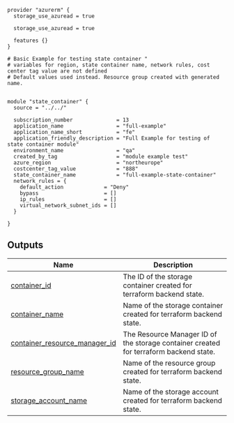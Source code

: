 <!-- BEGIN_TF_DOCS -->



```hcl
provider "azurerm" {
  storage_use_azuread = true
  
  storage_use_azuread = true

  features {}
}

# Basic Example for testing state container " 
# variables for region, state container name, network rules, cost center tag value are not defined
# Default values used instead. Resource group created with generated name. 


module "state_container" {
  source = "../../"

  subscription_number              = 13
  application_name                 = "full-example"
  application_name_short           = "fe"
  application_friendly_description = "Full Example for testing of state container module"
  environment_name                 = "qa"
  created_by_tag                   = "module example test"
  azure_region                     = "northeurope"
  costcenter_tag_value             = "888"
  state_container_name             = "full-example-state-container"
  network_rules = {
    default_action             = "Deny"
    bypass                     = []
    ip_rules                   = []
    virtual_network_subnet_ids = []
  }

}

```
## Outputs

| Name | Description |
|------|-------------|
| <a name="output_container_id"></a> [container\_id](#output\_container\_id) | The ID of the storage container created for terraform backend state. |
| <a name="output_container_name"></a> [container\_name](#output\_container\_name) | Name of the storage container created for terraform backend state. |
| <a name="output_container_resource_manager_id"></a> [container\_resource\_manager\_id](#output\_container\_resource\_manager\_id) | The Resource Manager ID of the storage container created for terraform backend state. |
| <a name="output_resource_group_name"></a> [resource\_group\_name](#output\_resource\_group\_name) | Name of the resource group created for terraform backend state. |
| <a name="output_storage_account_name"></a> [storage\_account\_name](#output\_storage\_account\_name) | Name of the storage account created for terraform backend state. |
<!-- END_TF_DOCS -->